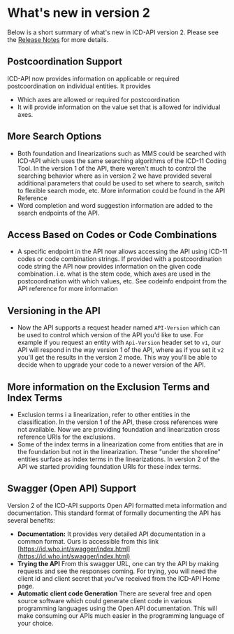 ﻿
# What's new in version 2 

Below is a short summary of what's new in ICD-API version 2. Please see the [Release Notes](../ReleaseNotes-Version2) for more details.

## Postcoordination Support
ICD-API now provides information on applicable or required postcoordination on individual entities. 
It provides

- Which axes are allowed or required for postcoordination
- It will provide information on the value set that is allowed for individual axes.

## More Search Options
- Both foundation and linearizations such as MMS could be searched with ICD-API which uses the same searching algorithms of the ICD-11 Coding Tool. In the version 1 of the API, there weren't much to control the searching behavior where as in version 2 we have provided several additional parameters that could be used to set where to search, switch to flexible search mode, etc. More information could be found in the API Reference
- Word completion and word suggestion information are added to the search endpoints of the API.

## Access Based on Codes or Code Combinations

- A specific endpoint in the API now allows accessing the API using ICD-11 codes or code combination strings. If provided with a postcoordination code string the API now provides information on the given code combination. i.e. what is the stem code, which axes are used in the postcoordination with which values, etc. See codeinfo endpoint from the API reference for more information

## Versioning in the API
- Now the API supports a request header named `API-Version` which can be used to control which version of the API you'd like to use. For example if you request an entity with `Api-Version` header set to `v1`, our API will respond in the way version 1 of the API, where as if you set it `v2` you'll get the results in the version 2 mode. This way you'll be able to decide when to upgrade your code to a newer version of the API.

## More information on the Exclusion Terms and Index Terms
- Exclusion terms i a linearization, refer to other entities in the classification. In the version 1 of the API, these cross references were not available. Now we are providing foundation and linearization cross reference URIs for the exclusions.
- Some of the index terms in a linearization come from entities that are in the foundation but not in the linearization. These "under the shoreline" entities surface as index terms in the linearizations. In version 2 of the API we started providing foundation URIs for these index terms.

## Swagger (Open API) Support
Version 2 of the ICD-API supports Open API formatted meta information and documentation. This standard format of formally documenting the API has several benefits:

- **Documentation:** It provides very detailed API documentation in a common format. Ours is accessible from this link [https://id.who.int/swagger/index.html](https://id.who.int/swagger/index.html)
- **Trying the API** From this swagger URL, one can try the API by making requests and see the responses coming. For trying, you will need the client id and client secret that you've received from the ICD-API Home page.
- **Automatic client code Generation** There are several free and open source software which could generate client code in various programming languages using the Open API documentation. This will make consuming our APIs much easier in the programming language of your choice.

